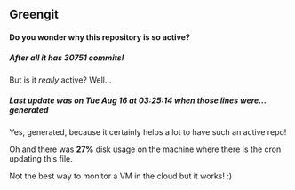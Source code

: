 ## Greengit

#### Do you wonder why this repository is so active?

##### After all it has 30751 commits!

But is it *really* active? Well...

##### Last update was on Tue Aug 16 at 03:25:14 when those lines were... generated

Yes, generated, because it certainly helps a lot to have such an active repo!

Oh and there was **27%** disk usage on the machine
where there is the cron updating this file.

Not the best way to monitor a VM in the cloud but it works! :)
